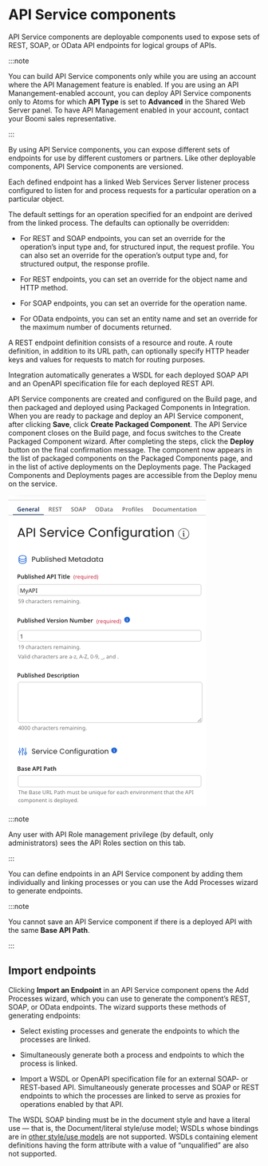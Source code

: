 # API Service components

<head>
  <meta name="guidename" content="API Management"/>
  <meta name="context" content="GUID-810F261B-4A65-444E-B436-A36E3F46A3F0"/>
</head>


API Service components are deployable components used to expose sets of REST, SOAP, or OData API endpoints for logical groups of APIs.

:::note

You can build API Service components only while you are using an account where the API Management feature is enabled. If you are using an API Manangement-enabled account, you can deploy API Service components only to Atoms for which **API Type** is set to **Advanced** in the Shared Web Server panel. To have API Management enabled in your account, contact your Boomi sales representative.

:::

By using API Service components, you can expose different sets of endpoints for use by different customers or partners. Like other deployable components, API Service components are versioned.

Each defined endpoint has a linked Web Services Server listener process configured to listen for and process requests for a particular operation on a particular object.

The default settings for an operation specified for an endpoint are derived from the linked process. The defaults can optionally be overridden:

-   For REST and SOAP endpoints, you can set an override for the operation’s input type and, for structured input, the request profile. You can also set an override for the operation’s output type and, for structured output, the response profile.

-   For REST endpoints, you can set an override for the object name and HTTP method.

-   For SOAP endpoints, you can set an override for the operation name.

-   For OData endpoints, you can set an entity name and set an override for the maximum number of documents returned.


A REST endpoint definition consists of a resource and route. A route definition, in addition to its URL path, can optionally specify HTTP header keys and values for requests to match for routing purposes.

Integration automatically generates a WSDL for each deployed SOAP API and an OpenAPI specification file for each deployed REST API.

API Service components are created and configured on the Build page, and then packaged and deployed using Packaged Components in Integration. When you are ready to package and deploy an API Service component, after clicking **Save**, click **Create Packaged Component**. The API Service component closes on the Build page, and focus switches to the Create Packaged Component wizard. After completing the steps, click the **Deploy** button on the final confirmation message. The component now appears in the list of packaged components on the Packaged Components page, and in the list of active deployments on the Deployments page. The Packaged Components and Deployments pages are accessible from the Deploy menu on the service.

![API Service configuration panel.](../Images/build-pg-api_19faf3b9-3886-4ebe-84a7-4c8d4982dec1.jpg)

:::note

Any user with API Role management privilege \(by default, only administrators\) sees the API Roles section on this tab.

:::

You can define endpoints in an API Service component by adding them individually and linking processes or you can use the Add Processes wizard to generate endpoints.

:::note

You cannot save an API Service component if there is a deployed API with the same **Base API Path**. 

:::

## Import endpoints

Clicking **Import an Endpoint** in an API Service component opens the Add Processes wizard, which you can use to generate the component’s REST, SOAP, or OData endpoints. The wizard supports these methods of generating endpoints:

-   Select existing processes and generate the endpoints to which the processes are linked.

-   Simultaneously generate both a process and endpoints to which the process is linked.

-   Import a WSDL or OpenAPI specification file for an external SOAP- or REST-based API. Simultaneously generate processes and SOAP or REST endpoints to which the processes are linked to serve as proxies for operations enabled by that API.

The WSDL SOAP binding must be in the document style and have a literal use — that is, the Document/literal style/use model; WSDLs whose bindings are in [other style/use models](http://www.ibm.com/developerworks/library/ws-whichwsdl/) are not supported. WSDLs containing element definitions having the form attribute with a value of “unqualified” are also not supported. 